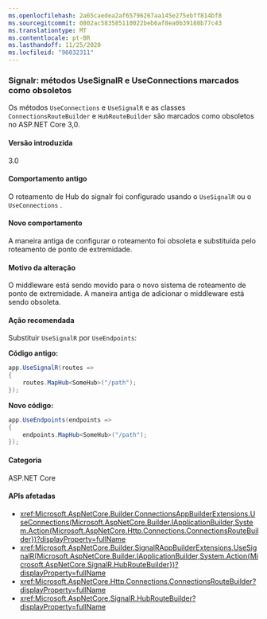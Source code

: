 ```yaml
---
ms.openlocfilehash: 2a65caedea2af65796267aa145e275ebff814bf8
ms.sourcegitcommit: 0802ac583585110022beb6af8ea0b39188b77c43
ms.translationtype: MT
ms.contentlocale: pt-BR
ms.lasthandoff: 11/25/2020
ms.locfileid: "96032311"
---
```

### <a name="signalr-usesignalr-and-useconnections-methods-marked-obsolete"></a>Signalr: métodos UseSignalR e UseConnections marcados como obsoletos

Os métodos `UseConnections` e `UseSignalR` e as classes `ConnectionsRouteBuilder` e `HubRouteBuilder` são marcados como obsoletos no ASP.NET Core 3,0.

#### <a name="version-introduced"></a>Versão introduzida

3.0

#### <a name="old-behavior"></a>Comportamento antigo

O roteamento de Hub do signalr foi configurado usando o `UseSignalR` ou o `UseConnections` .

#### <a name="new-behavior"></a>Novo comportamento

A maneira antiga de configurar o roteamento foi obsoleta e substituída pelo roteamento de ponto de extremidade.

#### <a name="reason-for-change"></a>Motivo da alteração

O middleware está sendo movido para o novo sistema de roteamento de ponto de extremidade. A maneira antiga de adicionar o middleware está sendo obsoleta.

#### <a name="recommended-action"></a>Ação recomendada

Substituir `UseSignalR` por `UseEndpoints`:

**Código antigo:**

```csharp
app.UseSignalR(routes =>
{
    routes.MapHub<SomeHub>("/path");
});
```

**Novo código:**

```csharp
app.UseEndpoints(endpoints =>
{
    endpoints.MapHub<SomeHub>("/path");
});
```

#### <a name="category"></a>Categoria

ASP.NET Core

#### <a name="affected-apis"></a>APIs afetadas

- <xref:Microsoft.AspNetCore.Builder.ConnectionsAppBuilderExtensions.UseConnections(Microsoft.AspNetCore.Builder.IApplicationBuilder,System.Action{Microsoft.AspNetCore.Http.Connections.ConnectionsRouteBuilder})?displayProperty=fullName>
- <xref:Microsoft.AspNetCore.Builder.SignalRAppBuilderExtensions.UseSignalR(Microsoft.AspNetCore.Builder.IApplicationBuilder,System.Action{Microsoft.AspNetCore.SignalR.HubRouteBuilder})?displayProperty=fullName>
- <xref:Microsoft.AspNetCore.Http.Connections.ConnectionsRouteBuilder?displayProperty=fullName>
- <xref:Microsoft.AspNetCore.SignalR.HubRouteBuilder?displayProperty=fullName>

<!-- 

#### Affected APIs

- `M:Microsoft.AspNetCore.Builder.ConnectionsAppBuilderExtensions.UseConnections(Microsoft.AspNetCore.Builder.IApplicationBuilder,System.Action{Microsoft.AspNetCore.Http.Connections.ConnectionsRouteBuilder})`
- `M:Microsoft.AspNetCore.Builder.SignalRAppBuilderExtensions.UseSignalR(Microsoft.AspNetCore.Builder.IApplicationBuilder,System.Action{Microsoft.AspNetCore.SignalR.HubRouteBuilder})`
- `T:Microsoft.AspNetCore.Http.Connections.ConnectionsRouteBuilder`
- `T:Microsoft.AspNetCore.SignalR.HubRouteBuilder`

-->
